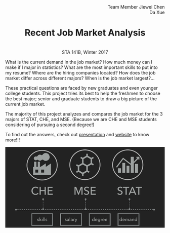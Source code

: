 <div align = 'right'>
Team Member
Jiewei Chen<br>
Da Xue<br>
</div>
<center>
 <h1>Recent Job Market Analysis</h1>
 <br> STA 141B, Winter 2017
</center>


<p>What is the current demand in the job market? How much money can I make if I major in statistics? What are the most important skills to put into my resume? Where are the hiring companies located? How does the job market differ across different majors? When is the job market largest?…</p>

<p>These practical questions are faced by new graduates and even younger college students. This project tries its best to help the freshmen to choose the best major; senior and graduate students to draw a big picture of the current job market.</p>

<p>The majority of this project analyzes and compares the job market for the 3 majors of STAT, CHE, and MSE. (Because we are CHE and MSE students considering of pursuing a second degree!)</p>

<p> To find out the answers, check out <a href = 'https://youtu.be/vwKmp3zmiXg')>presentation</a> and <a href = 'https://celinechen0211.github.io/JobMarket/jobmarket.html'>website</a> to know more!!!


![alt text](1-motivation.jpg "")
